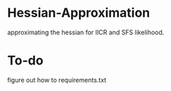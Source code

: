 # Hessian-Approximation

approximating the hessian for IICR and SFS likelihood.

# To-do
figure out how to requirements.txt
